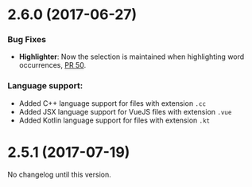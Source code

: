 # 2.6.0 (2017-06-27)

### Bug Fixes

* **Highlighter**: Now the selection is maintained when highlighting word occurrences, [PR 50](https://github.com/refined-bitbucket/refined-bitbucket/pull/50).

### Language support:

* Added C++ language support for files with extension `.cc`
* Added JSX language support for VueJS files with extension `.vue`
* Added Kotlin language support for files with extension `.kt`

# 2.5.1 (2017-07-19)

No changelog until this version.
